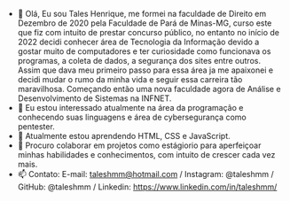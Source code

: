 - 👋 Olá, Eu sou Tales Henrique, me formei na faculdade de Direito em Dezembro de 2020 pela Faculdade de Pará de Minas-MG, curso este que fiz com intuito de prestar concurso público, no entanto no início de 2022 decidi conhecer área de Tecnologia da Informação devido a gostar muito de computadores e ter curiosidade como funcionava os programas, a coleta de dados, a segurança dos sites entre outros. Assim que dava meu primeiro passo para essa área ja me apaixonei e decidi mudar o rumo da minha vida e seguir essa carreira tão maravilhosa. Começando então uma nova faculdade agora de Análise e Desenvolvimento de Sistemas na INFNET. 
- 👀 Eu estou interessado atualmente na área da programação e conhecendo suas linguagens e área de cybersegurança como pentester.
- 🌱 Atualmente estou aprendendo HTML, CSS e JavaScript.
- 💞️ Procuro colaborar em projetos como estágiorio para aperfeiçoar minhas habilidades e conhecimentos, com intuito de crescer cada vez mais.
- 📫 Contato: E-mail: taleshmm@hotmail.com / Instagram: @taleshmm / GitHub: @taleshmm / Linkedin: https://www.linkedin.com/in/taleshmm/

<!---
taleshmm/taleshmm is a ✨ special ✨ repository because its `README.md` (this file) appears on your GitHub profile.
You can click the Preview link to take a look at your changes.
--->
